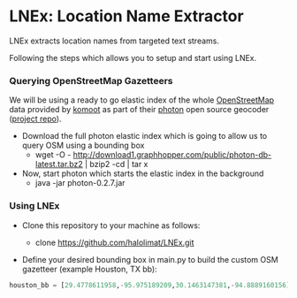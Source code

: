 # LNEx: Location Name Extractor

LNEx extracts location names from targeted text streams. 

Following the steps which allows you to setup and start using LNEx.

### Querying OpenStreetMap Gazetteers
We will be using a ready to go elastic index of the whole [OpenStreetMap](http://www.osm.org) data provided by [komoot](http://www.komoot.de) as part of their [photon](https://photon.komoot.de/) open source geocoder ([project repo](https://github.com/komoot/photon)).
 - Download the full photon elastic index which is going to allow us to query OSM using a bounding box
   - wget -O - http://download1.graphhopper.com/public/photon-db-latest.tar.bz2 | bzip2 -cd | tar x
 - Now, start photon which starts the elastic index in the background
   - java -jar photon-0.2.7.jar


### Using LNEx

 - Clone this repository to your machine as follows:
   - clone https://github.com/halolimat/LNEx.git
  
 - Define your desired bounding box in main.py to build the custom OSM gazetteer (example Houston, TX bb):
 
 ```python
 houston_bb = [29.4778611958,-95.975189209,30.1463147381,-94.8889160156]
 ```
